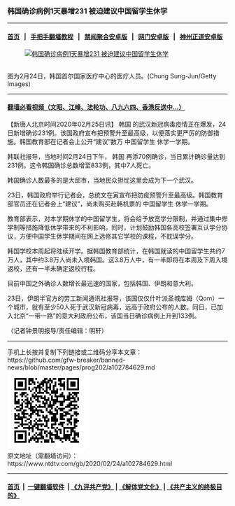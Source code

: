 ### 韩国确诊病例1天暴增231 被迫建议中国留学生休学
------------------------

#### [首页](https://github.com/gfw-breaker/banned-news/blob/master/README.md) &nbsp;&nbsp;|&nbsp;&nbsp; [手把手翻墙教程](https://github.com/gfw-breaker/guides/wiki) &nbsp;&nbsp;|&nbsp;&nbsp; [禁闻聚合安卓版](https://github.com/gfw-breaker/bn-android) &nbsp;&nbsp;|&nbsp;&nbsp; [网门安卓版](https://github.com/oGate2/oGate) &nbsp;&nbsp;|&nbsp;&nbsp; [神州正道安卓版](https://github.com/SzzdOgate/update) 



<div><div class="featured_image">
 <a href="https://i.ntdtv.com/assets/uploads/2020/02/GettyImages-1208325102.jpg" target="_blank">
  <figure>
   <img alt="韩国确诊病例1天暴增231 被迫建议中国留学生休学" src="https://i.ntdtv.com/assets/uploads/2020/02/GettyImages-1208325102-800x450.jpg"/>
  </figure><br/>
 </a>
 <span class="caption">
  图为2月24日，韩国首尔国家医疗中心的医疗人员。(Chung Sung-Jun/Getty Images)
 </span>
</div>
</div><hr/>

#### [翻墙必看视频（文昭、江峰、法轮功、八九六四、香港反送中...）](https://github.com/gfw-breaker/banned-news/blob/master/pages/link3.md)

<div><div class="post_content" itemprop="articleBody">
 <p>
  【新唐人北京时间2020年02月25日讯】
  <ok href="https://www.ntdtv.com/gb/韩国.htm">
   韩国
  </ok>
  的武汉新冠病毒疫情正在爆发，24日新增确诊231例。该国政府宣布把预警升至最高级，以便落实更严厉的防御措施。韩国教育部在记者会上公开“建议”数万
  <ok href="https://www.ntdtv.com/gb/中国留学生.htm">
   中国留学生
  </ok>
  休学一学期。
 </p>
 <p>
  韩联社报导，当地时间2月24日下午，
  <ok href="https://www.ntdtv.com/gb/韩国.htm">
   韩国
  </ok>
  再添70例确诊，当日累计确诊量达到231例。这令韩国确诊总数增至833例，其中7人死亡。
 </p>
 <p>
  韩国确诊人数最多的是大邱市，当地民众担忧这里会成为下一个武汉。
 </p>
 <p>
  23日，韩国政府举行记者会，总统文在寅宣布把防疫预警升至最高级。韩国教育部官员还在记者会上“建议”，尚未购买赴韩机票的
  <ok href="https://www.ntdtv.com/gb/中国留学生.htm">
   中国留学生
  </ok>
  休学一学期。
 </p>
 <p>
  教育部表示，对本学期休学的中国留学生，将会给予放宽学分限制，并通过集中修学制等措施降低休学带来的不利影响。同时，计划鼓励韩国各高校签署互认学分协议，方便中国学生休学期间在网上选修其它学校的课程，不耽误学分。
 </p>
 <p>
  韩国学校本周起将陆续开学。据韩国教育部统计，在韩国就读的中国留学生共约7万人，其中约3.8万人尚未入境韩国。这3.8万人中，有一半即将在本周及下周入境返校，还有一半未确定返校行程。
 </p>
 <p>
  目前中国之外确诊人数增长最迅速的国家，包括韩国、伊朗和意大利。
 </p>
 <p>
  23日，伊朗半官方的劳工新闻通讯社报导，该国仅仅什叶派圣城库姆（Qom）一个城市，就有至少50人死于武汉新冠病毒，远高于政府公布的人数。同日，已加入北京“一带一路”的意大利政府公布，该国当日确诊病例上升到133例。
 </p>
 <p>
  （记者钟景明报导/责任编辑：明轩）
 </p>
 <div class="single_ad">
 </div>
</div>
</div>
<hr/>
手机上长按并复制下列链接或二维码分享本文章：<br/>
https://github.com/gfw-breaker/banned-news/blob/master/pages/prog202/a102784629.md <br/>
<a href='https://github.com/gfw-breaker/banned-news/blob/master/pages/prog202/a102784629.md'><img src='https://github.com/gfw-breaker/banned-news/blob/master/pages/prog202/a102784629.md.png'/></a> <br/>
原文地址（需翻墙访问）：https://www.ntdtv.com/gb/2020/02/24/a102784629.html


------------------------
#### [首页](https://github.com/gfw-breaker/banned-news/blob/master/README.md) &nbsp;|&nbsp; [一键翻墙软件](https://github.com/gfw-breaker/nogfw/blob/master/README.md) &nbsp;| [《九评共产党》](https://github.com/gfw-breaker/9ping.md/blob/master/README.md#九评之一评共产党是什么) | [《解体党文化》](https://github.com/gfw-breaker/jtdwh.md/blob/master/README.md) | [《共产主义的终极目的》](https://github.com/gfw-breaker/gczydzjmd.md/blob/master/README.md)


<img src='http://gfw-breaker.win/banned-news/pages/prog202/a102784629.md' width='0px' height='0px'/>